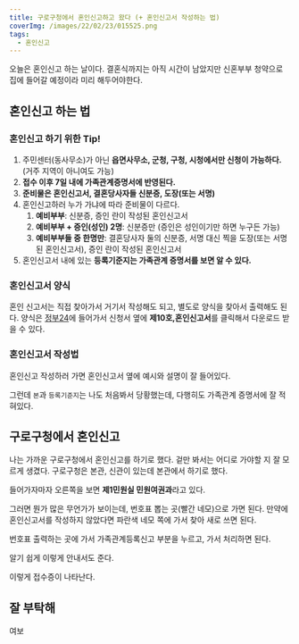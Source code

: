 ```yaml
---
title: 구로구청에서 혼인신고하고 왔다 (+ 혼인신고서 작성하는 법)
coverImg: /images/22/02/23/015525.png
tags:
  - 혼인신고
---
```


오늘은 혼인신고 하는 날이다. 결혼식까지는 아직 시간이 남았지만 신혼부부 청약으로 집에 들어갈 예정이라 미리 해두어야한다.

<!--more-->

## 혼인신고 하는 법

### 혼인신고 하기 위한 Tip!

1. 주민센터(동사무소)가 아닌 **읍면사무소, 군청, 구청, 시청에서만 신청이 가능하다.** (거주 지역이 아니여도 가능)
2. **접수 이후 7일 내에 가족관계증명서에 반영된다.**
3. **준비물은 혼인신고서, 결혼당사자들 신분증, 도장(또는 서명)**
4. 혼인신고하러 누가 가냐에 따라 준비물이 다르다.
   1. **예비부부**: 신분증, 증인 란이 작성된 혼인신고서
   2. **예비부부 + 증인(성인) 2명**: 신분증만 (증인은 성인이기만 하면 누구든 가능)
   3. **예비부부들 중 한명만**: 결혼당사자 둘의 신분증, 서명 대신 찍을 도장(또는 서명된 혼인신고서), 증인 란이 작성된 혼인신고서
5. 혼인신고서 내에 있는 **등록기준지는 가족관계 증명서를 보면 알 수 있다.**

### 혼인신고서 양식

혼인 신고서는 직접 찾아가서 거기서 작성해도 되고, 별도로 양식을 찾아서 출력해도 된다. 양식은 [정부24](https://www.gov.kr/main?a=AA020InfoCappViewApp&HighCtgCD=A01004&CappBizCD=12700000050)에 들어가서 신청서 옆에 **제10호,혼인신고서**를 클릭해서 다운로드 받을 수 있다.

<post-img src="/images/22/02/23/015612.png"></post-img>

<post-img src="/images/22/02/23/015653.png"></post-img>

### 혼인신고서 작성법

혼인신고 작성하러 가면 혼인신고서 옆에 예시와 설명이 잘 들어있다.

<post-img src="/images/22/02/23/015722.png"></post-img>

그런데 `본`과 `등록기준지`는 나도 처음봐서 당황했는데, 다행히도 가족관계 증명서에 잘 적혀있다.

<post-img src="/images/22/02/23/015750.png"></post-img>

## 구로구청에서 혼인신고

나는 가까운 구로구청에서 혼인신고를 하기로 했다. 겉만 봐서는 어디로 가야할 지 잘 모르게 생겼다. 구로구청은 본관, 신관이 있는데 본관에서 하기로 했다.

<post-img src="/images/22/02/23/015812.png"></post-img>

들어가자마자 오른쪽을 보면 **제1민원실 민원여권과**라고 있다.

<post-img src="/images/22/02/23/015914.png"></post-img>

그러면 뭔가 많은 무언가가 보이는데, 번호표 뽑는 곳(빨간 네모)으로 가면 된다. 만약에 혼인신고서를 작성하지 않았다면 파란색 네모 쪽에 가서 찾아 새로 쓰면 된다.

<post-img src="/images/22/02/23/015936.png"></post-img>

번호표 출력하는 곳에 가서 가족관계등록신고 부분을 누르고, 가서 처리하면 된다.

<post-img src="/images/22/02/23/015955.png"></post-img>

알기 쉽게 이렇게 안내서도 준다.

<post-img src="/images/22/02/23/020018.png"></post-img>

이렇게 접수증이 나타난다.

<post-img src="/images/22/02/23/020040.png"></post-img>

## 잘 부탁해

여보

